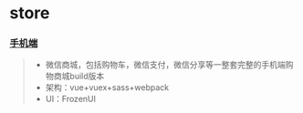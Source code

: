 # store


### [手机端](https://olivianate.github.io/store/)

> * 微信商城，包括购物车，微信支付，微信分享等一整套完整的手机端购物商城build版本
> * 架构：vue+vuex+sass+webpack
> * UI：FrozenUI
